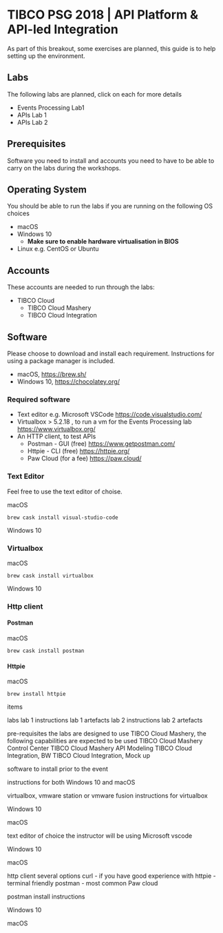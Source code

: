 # TIBCO PSG 2018 | API Platform &amp; API-led Integration

As part of this breakout, some exercises are planned, this guide is to help setting up the environment.

## Labs
The following labs are planned, click on each for more details

 * Events Processing Lab1
 * APIs Lab 1
 * APIs Lab 2

## Prerequisites

Software you need to install and accounts you need to have to be able to carry on the labs during the workshops.

## Operating System
You should be able to run the labs if you are running on the following OS choices

* macOS
* Windows 10
  * **Make sure to enable hardware virtualisation in BIOS**
* Linux e.g. CentOS or Ubuntu

## Accounts

These accounts are needed to run through the labs:

* TIBCO Cloud
  * TIBCO Cloud Mashery
  * TIBCO Cloud Integration

## Software
Please choose to download and install each requirement. 
Instructions for using a package manager is included. 
* macOS, https://brew.sh/
* Windows 10, https://chocolatey.org/

### Required software
* Text editor e.g. Microsoft VSCode https://code.visualstudio.com/
* Virtualbox > 5.2.18 , to run a vm for the Events Processing lab https://www.virtualbox.org/
* An HTTP client, to test APIs
  * Postman - GUI (free)      https://www.getpostman.com/
  * Httpie - CLI  (free)      https://httpie.org/
  * Paw Cloud     (for a fee) https://paw.cloud/

### Text Editor 
Feel free to use the text editor of choise. 

macOS

```
brew cask install visual-studio-code
```

Windows 10


### Virtualbox 

macOS

```
brew cask install virtualbox
```

Windows 10 


### Http client

#### Postman 
macOS
```
brew cask install postman
```

#### Httpie
macOS
```
brew install httpie
```


items

labs 
lab 1 instructions
lab 1 artefacts
lab 2 instructions
lab 2 artefacts 

pre-requisites 
the labs are designed to use TIBCO Cloud Mashery, the following capabilities are expected to be used 
TIBCO Cloud Mashery Control Center
TIBCO Cloud Mashery API Modeling
TIBCO Cloud Integration, BW
TIBCO Cloud Integration, Mock up

software to install prior to the event 

instructions for both Windows 10 and macOS 

virtualbox, vmware station or vmware fusion
instructions for virtualbox 

Windows 10

macOS 

text editor of choice 
the instructor will be using Microsoft vscode 

Windows 10 

macOS

http client 
several options
curl - if you have good experience with 
httpie - terminal friendly
postman - most common
Paw cloud 

postman install instructions 

Windows 10 

macOS 


